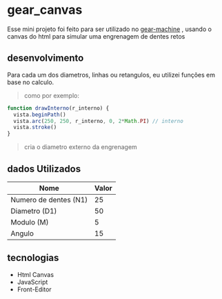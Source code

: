 # gear_canvas

Esse mini projeto foi feito para ser utilizado no [gear-machine](https://github.com/alexandrekosh/gear-machine) , usando o canvas do html para simular uma engrenagem de dentes retos

## desenvolvimento
Para cada um dos diametros, linhas ou retangulos, eu utilizei funções em base no calculo. 

>como por exemplo:
```javascript
function drawInterno(r_interno) {
  vista.beginPath()
  vista.arc(250, 250, r_interno, 0, 2*Math.PI) // interno
  vista.stroke()
}
```
>cria o diametro externo da engrenagem

## dados Utilizados
| Nome | Valor |
|---|---|
| Numero de dentes (N1) | 25 |
| Diametro (D1) | 50 |
| Modulo (M) | 5 |
| Angulo | 15 |

## tecnologias
- Html Canvas
- JavaScript
- Front-Editor
